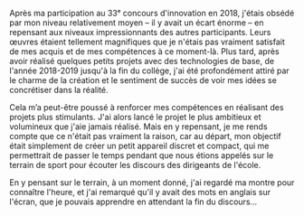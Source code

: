 Après ma participation au 33ᵉ concours d'innovation en 2018, j'étais obsédé par mon niveau relativement moyen – il y avait un écart énorme – en repensant aux niveaux impressionnants des autres participants. Leurs œuvres étaient tellement magnifiques que je n'étais pas vraiment satisfait de mes acquis et de mes compétences à ce moment-là. Plus tard, après avoir réalisé quelques petits projets avec des technologies de base, de l'année 2018-2019 jusqu'à la fin du collège, j'ai été profondément attiré par le charme de la création et le sentiment de succès de voir mes idées se concrétiser dans la réalité.

Cela m’a peut-être poussé à renforcer mes compétences en réalisant des projets plus stimulants. J'ai alors lancé le projet le plus ambitieux et volumineux que j'aie jamais réalisé. Mais en y repensant, je me rends compte que ce n'était pas vraiment la raison, car au départ, mon objectif était simplement de créer un petit appareil discret et compact, qui me permettrait de passer le temps pendant que nous étions appelés sur le terrain de sport pour écouter les discours des dirigeants de l'école.

En y pensant sur le terrain, à un moment donné, j'ai regardé ma montre pour connaître l'heure, et j'ai remarqué qu'il y avait des mots en anglais sur l'écran, que je pouvais apprendre en attendant la fin du discours...
